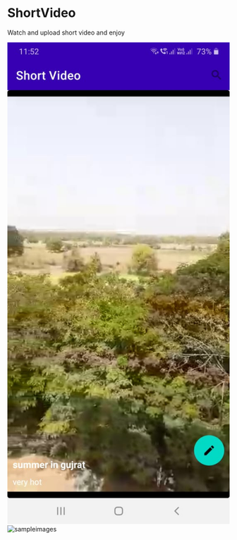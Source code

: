 # ShortVideo
Watch and upload short video and enjoy

<img width="559" alt="sampleimages" src="homescreen.jpeg">

<img width="559" alt="sampleimages" src="uploadvideoscreen.jpeg">
